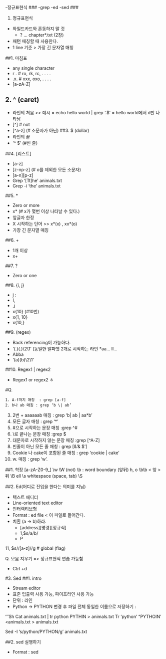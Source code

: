 -정규표현식 ###
-grep
-ed
-sed ###

1. 정규표현식
- 와일드카드와 혼동하지 말 것
  * ? … chapter*.txt (2장)
- 패턴 매칭할 때 사용한다. 
- 1 line 기준 > 가장 긴 문자열 매칭



##1. 마침표
  - any single character
  - r . # ro, rk, rc, . . . .
  - .x. # xxx, oxo, . . . . 
  - [a-zA-Z]

## 2. ^ (caret)
- 라인의 처음    >> 예시 = echo hello world | grep ‘.$’ = hello world에서 d만 나타남
- [^] # not
- [^a-z] (# 소문자가 아닌)
##3. $ (dollar)
- 라인의 끝
- ‘^ $’ (#빈 줄)


##4. [리스트]
- [a-z]
- [z-np-z] (# o를 제외한 모든 소문자)
- [a-n][p-z]
- Grep ‘[Tt]he’ animals.txt
- Grep -i ‘the’ animals.txt

##5. *
- Zero or more 
- x* (# x가 몇번 이상 나타날 수 있다.)
- 앞글자 한정
- X 시작하는 단어 >> x*(x) , xx*(o)
- 가장 긴 문자열 매칭


##6.  \+
- 1개 이상
- x\+


##7.  \?
- Zero or one

##8. \{i, j\}
- j :
- I,
- ,j
- x\{10\} (#10번)
- x\{1, 10\} 
- x\{10,\} 


##9. \(regex\)
- Back referencing이 가능하다. 
- ‘\(.\)\(.\)\2\1’ (동일한 알파벳 2개로 시작하는 라인 *aa… ll…
- Abba
- ‘\(a\)\(b\)\2\1’ 


##10. Regex1 \| regex2
- Regex1 or regex2
ㅎ

#Q. 

    1. A-f까지 매칭  : grep [a-f]
    2. b나 ab 매칭 : grep ‘b \| ab’
3. 2번 + aaaaaab 매칭 : grep ‘b\| ab \| aa*b’
4. 모든 글자 매칭 : grep ‘*’
5. #으로 시작하는 문장 매칭 :grep ^#
6. \로 끝나는 문장 매칭 :grep \$
7. 대문자로 시작하지 않는 문장 매칭 :grep [^A-Z]
8. 빈줄이 아닌 모든 줄 매칭 :  grep [&’& $’]
9. Cookie 나 cake이 포함된 줄 매칭 : grep ‘cookie \| cake’
10. w. 매칭 : grep ‘w’.


##1. 학장 
[a-zA-Z0-9_]  \w 
\W (not)
\b : word boundary (앞뒤) h, o 
\b<regex>\b
  \< 앞 \> 뒤
\B ell
\s whitespace (space, tab)
\S 


##2. Ed(어디로 진입을 한다는 의미를 지님)
- 텍스트 에디터
- Line-oriented text editor
- 인터렉티브형
- Format : ed file < 이 파일로 들어간다.
- 치환 (a -> b)하라.
    - [address][명령][정규식]
    - 1,$s/a/b/
    - P

11, $s//[a-z]//g # global (flag)

Q. 모음 지우기
=> 정규표현식 연습 가능함

- Ctrl +d 

#3. Sed
##1.  intro
- Stream editor
- 표준 입출력 사용 가능, 파이프라인 사용 가능
- 단위 : 라인
- Python -> PYTHON 변경 후 파일 전체 동일한 이름으로 저장하기 : 

‘’’Sh
Cat animals.txt | tr python PYTHIN > animals.txt
Tr ‘python’ “PYTHOIN’ <animals.txt > animals.txt

Sed -I ’s/python/PYTHON/g’ animals.txt 

##2. sed 실행하기 
- Format : sed <script> <input_file># > <out_file>
- Q. Hello - > world (file 이름은 file로
- 답 : sed ’s/hello/world/g’ file
- Sed ’s/hello/world/g’ < file
- Cat file | sed ’s/hello/world/g’ # 파이프라인으로 받을 수 있다.


### -i option
- 동일한 파일에 저장한다. (In-place)
- 임시파일을 따로 저장하고 싶을 때 -iE # fileE
### -n option
- p와 같이 사용하여 출력 범위를 지정한다. 
    - Sed -n ‘2p’ file (2번째 줄 만 출력한다)
    - 5~줄부터 10줄 까지 출력하기 
        - Sed -n ‘5, 10p’ file # ,rk ㄱ뭏ㄷ


  - python이 있는 라인만 출력하기
답 : sed -n ‘/python/p’ file이름
- ; (세미콜론)으로 여러 정규식 연결이 가능하다. 
- Sed -n ‘1p ; $p’ file1이름 file2이름 file3이름
- Cat file1 file2 file3 | sed -n ‘1p ; $p’

### -e, -f option
-e : expression
-f : file
Sed -e ‘1p ; $p’ -f(이 파일에서 읽어온다) file
- 옵션이 없으면 1번째가 정규표현식, 2번째가 입력파일 

- Format : sed <script> <input_file># > # full format

##3. Script 
- <address><cmd><options>
- ‘2p’
- Address : 2
- Cmd : p(명령)
- 5, 10p
- ‘3d’


Q. input_file 에서 python으로 시작하는 라인 삭제하고, hello -> world로 변경한 뒤 out_file에 저장하라. 

답 : sed ‘/^python/d ; s/hello/world/g’ input_file > out_file
sed -e ‘/^python/d’ -e  ’s/hello/world/g’ input_file > out_file

Q. 
1. 5번째 줄 삭제 
2. python, Python 포함 줄 삭제
3. 처음 10개 줄 중 2번 실행
4. 각 줄에 첫 3글자 삭제

S’/python//g’


- P, d, s, q (quit)

###. cmd ’s’
- Format L s/regrex/replacement/flag
- g
- p : 해당부분 프린트
- i :대소문자 구분 없음

Q. image.jpg.1, image.jpg.2, image.jpg.3
>>> image1.jpg, image2.jpg, image3.jpg
답 : sed s/\(\)//g


### address
- 범위 지정
- ‘2p’
- Sed ’(160번째 줄)160a/b/‘
- sed ‘/apple///‘ # apple이 있는 부분에서 뭔가를 하는 
- sed ‘/apple/!s///‘ # ! : not

Sed ’160,200s/a/b/‘ (범위)
Sed ‘160,2s/a/b/‘ # 160만 수행하고 끝
$
1, $~2 # step==2


# 스크립트 작성
- 파일에 커맨드라인 입력
- 모드 변경한다. 
Chmod +x file
- 실행
Name
./name

- 주석 # 로 단다.
    - 라인 단위